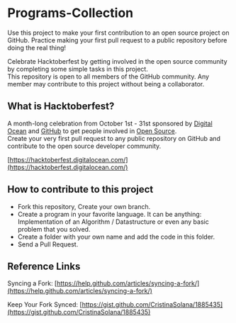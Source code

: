 # Programs-Collection
Use this project to make your first contribution to an open source project on GitHub. Practice making your first pull request to a public repository before doing the real thing!    

Celebrate Hacktoberfest by getting involved in the open source community by completing some simple tasks in this project.    
This repository is open to all members of the GitHub community. Any member may contribute to this project without being a collaborator.     

## What is Hacktoberfest?
A month-long celebration from October 1st - 31st sponsored by [Digital Ocean](https://hacktoberfest.digitalocean.com/) and [GitHub](https://github.com/blog/2433-celebrate-open-source-this-october-with-hacktoberfest) to get people involved in [Open Source](https://github.com/open-source).    
Create your very first pull request to any public repository on GitHub and contribute to the open source developer community.      

[https://hacktoberfest.digitalocean.com/](https://hacktoberfest.digitalocean.com/)       

## How to contribute to this project

* Fork this repository, Create your own branch.     
* Create a program in your favorite language. It can be anything: Implementation of an Algorithm / Datastructure or even any basic problem that you solved.    
* Create a folder with your own name and add the code in this folder.     
* Send a Pull Request.     

## Reference Links     

Syncing a Fork: [https://help.github.com/articles/syncing-a-fork/](https://help.github.com/articles/syncing-a-fork/)

Keep Your Fork Synced: [https://gist.github.com/CristinaSolana/1885435](https://gist.github.com/CristinaSolana/1885435)
